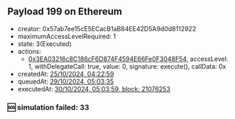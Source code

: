 ## Payload 199 on Ethereum

- creator: 0x57ab7ee15cE5ECacB1aB84EE42D5A9d0d8112922
- maximumAccessLevelRequired: 1
- state: 3(Executed)
- actions:
  - [0x3EA03216c8C186cF6D874F4594E66Fe0F3048F54](https://etherscan.io/tx/0x3EA03216c8C186cF6D874F4594E66Fe0F3048F54), accessLevel: 1, withDelegateCall: true, value: 0, signature: execute(), callData: 0x
- createdAt: [25/10/2024, 04:22:59](https://etherscan.io/tx/0x821081ca81b5f0631b885726a97a8c5c98f2212bae4b4fc91d58892e5b8c82a8)
- queuedAt: [29/10/2024, 05:03:35](https://etherscan.io/tx/0x87f9ef6b8291b55520c7898f0246d1c7b568e6d5d54455e5e1c477618b4d3432)
- executedAt: [30/10/2024, 05:03:59, block: 21076253](https://etherscan.io/tx/0x1e2a74b6d666842f87a41d1fda766ac62d8a18d5014fc9ef88984aafa5104dcc)

### :sos: simulation failed: 33
